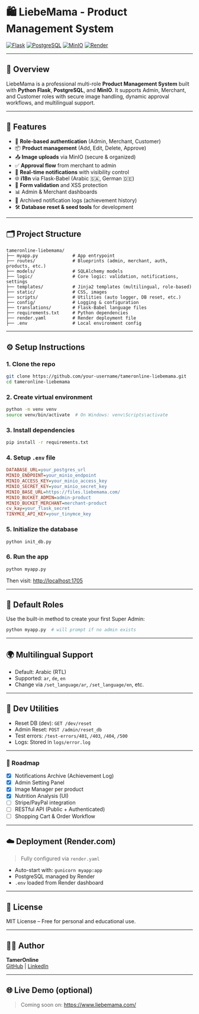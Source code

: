 # 🛍️ LiebeMama - Product Management System

[![Flask](https://img.shields.io/badge/Framework-Flask-blue)](https://flask.palletsprojects.com/)
[![PostgreSQL](https://img.shields.io/badge/Database-PostgreSQL-336791?logo=postgresql&logoColor=white)](https://www.postgresql.org/)
[![MinIO](https://img.shields.io/badge/Storage-MinIO-orange)](https://min.io/)
[![Render](https://img.shields.io/badge/Deployed%20on-Render-46C1F6?logo=render&logoColor=white)](https://render.com/)

---

## 🎯 Overview

LiebeMama is a professional multi-role **Product Management System** built with **Python Flask**, **PostgreSQL**, and **MinIO**. It supports Admin, Merchant, and Customer roles with secure image handling, dynamic approval workflows, and multilingual support.

---

## 🚀 Features

- 🔐 **Role-based authentication** (Admin, Merchant, Customer)
- 📦 **Product management** (Add, Edit, Delete, Approve)
- 📤 **Image uploads** via MinIO (secure & organized)
- ✅ **Approval flow** from merchant to admin
- 🔔 **Real-time notifications** with visibility control
- 🌐 **i18n** via Flask-Babel (Arabic 🇸🇦, German 🇩🇪)
- 🧼 **Form validation** and XSS protection
- 📊 Admin & Merchant dashboards
- 📁 Archived notification logs (achievement history)
- 🛠️ **Database reset & seed tools** for development

---

## 🗂️ Project Structure

```text
tameronline-liebemama/
├── myapp.py             # App entrypoint
├── routes/              # Blueprints (admin, merchant, auth, products, etc.)
├── models/              # SQLAlchemy models
├── logic/               # Core logic: validation, notifications, settings
├── templates/           # Jinja2 templates (multilingual, role-based)
├── static/              # CSS, images
├── scripts/             # Utilities (auto logger, DB reset, etc.)
├── config/              # Logging & configuration
├── translations/        # Flask-Babel language files
├── requirements.txt     # Python dependencies
├── render.yaml          # Render deployment file
├── .env                 # Local environment config
```

---

## ⚙️ Setup Instructions

### 1. Clone the repo

```bash
git clone https://github.com/your-username/tameronline-liebemama.git
cd tameronline-liebemama
```

### 2. Create virtual environment

```bash
python -m venv venv
source venv/bin/activate  # On Windows: venv\Scripts\activate
```

### 3. Install dependencies

```bash
pip install -r requirements.txt
```

### 4. Setup `.env` file

```ini
DATABASE_URL=your_postgres_url
MINIO_ENDPOINT=your_minio_endpoint
MINIO_ACCESS_KEY=your_minio_access_key
MINIO_SECRET_KEY=your_minio_secret_key
MINIO_BASE_URL=https://files.liebemama.com/
MINIO_BUCKET_ADMIN=admin-product
MINIO_BUCKET_MERCHANT=merchant-product
cv_kay=your_flask_secret
TINYMCE_API_KEY=your_tinymce_key
```

### 5. Initialize the database

```bash
python init_db.py
```

### 6. Run the app

```bash
python myapp.py
```

Then visit: [http://localhost:1705](http://localhost:1705)

---

## 👤 Default Roles

Use the built-in method to create your first Super Admin:

```bash
python myapp.py  # will prompt if no admin exists
```

---

## 🌍 Multilingual Support

- Default: Arabic (RTL)
- Supported: `ar`, `de`, `en`
- Change via `/set_language/ar`, `/set_language/en`, etc.

---

## 🧪 Dev Utilities

- Reset DB (dev): `GET /dev/reset`
- Admin Reset: `POST /admin/reset_db`
- Test errors: `/test-errors/401`, `/403`, `/404`, `/500`
- Logs: Stored in `logs/error.log`

---

### 📌 Roadmap

- [x] Notifications Archive (Achievement Log)
- [x] Admin Setting Panel
- [x] Image Manager per product
- [x] Nutrition Analysis (UI)
- [ ] Stripe/PayPal integration
- [ ] RESTful API (Public + Authenticated)
- [ ] Shopping Cart & Order Workflow

---

## ☁️ Deployment (Render.com)

> Fully configured via `render.yaml`

- Auto-start with: `gunicorn myapp:app`
- PostgreSQL managed by Render
- `.env` loaded from Render dashboard

---

## 📜 License

MIT License – Free for personal and educational use.

---

## 👨‍💻 Author

**TamerOnline**  
[GitHub](https://github.com/TamerOnLine) | [LinkedIn](https://www.linkedin.com/in/tameronline)

---

## 🌐 Live Demo (optional)

> Coming soon on: https://www.liebemama.com/

